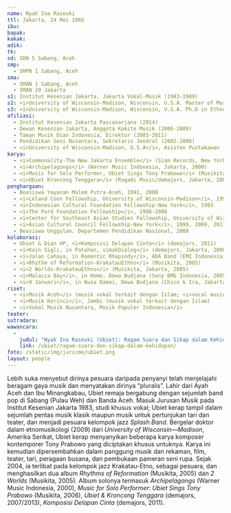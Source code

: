 ```yaml
---
name: Nyak Ina Raseuki
ttl: Jakarta, 24 Mei 1965
ibu:
bapak:
kakak:
adik:
tk:
sd: SDN 5 Sabang, Aceh
smp:
  - SMPN 1 Sabang, Aceh
sma:
  - SMAN 1 Sabang, Aceh 
  - SMAN 29 Jakarta
s1: Institut Kesenian Jakarta, Jakarta Vokal-Musik (1983-1989)
s2: <i>University of Wisconsin-Madison, Wisconsin, U.S.A. Master of Music in Ethnomusicology</i> (1993)
s3: <i>University of Wisconsin-Madison, Wisconsin, U.S.A. Ph.D in Ethnomusicology</i> (2009)
afiliasi:
  - Institut Kesenian Jakarta Pascasarjana (2014)
  - Dewan Kesenian Jakarta, Anggota Komite Musik (2006-2009)
  - Taman Musik Dian Indonesia, Direktur (2003-2011)
  - Pendidikan Seni Nusantara, Sekretaris Jendral (2002-2006)
  - <i>University of Wisconsin-Madison, U.S.A</i>, Asisten Pustakawan (1991-1993)
karya:
  - <i>Commonality-The New Jakarta Ensemble</i> (Siam Records, New York, 1999)
  - <i>Archipelagongs</i> (Warner Music Indonesia, Jakarta, 2000)
  - <i>Music for Solo Performer, Ubiet Sings Tony Prabowo</i> (Musikita, Jakarta, 2006)
  - <i>Ubiet Kroncong Tenggara</i> (Ragadi Music/demajors, Jakarta, 2007/2013)
penghargaan:
  - Beasiswa Yayasan Malem Putra-Aceh, 1991, 2000
  - <i>Leland Coon Fellowship, University of Wisconsin-Madison</i>, 1992-1993
  - <i>Indonesian Cultural Foundation Fellowship-New York</i>, 1993
  - <i>The Ford Foundation Fellowship</i>, 1998-2008
  - <i>Center for Southeast Asian Studies Fellowship, University of Wisconsin-Madison<i>, 1998-1999, 2009
  - <i>Asian Cultural Council Fellowship-New York</i>, 1999, 2009, 2011
  - Beasiswa Unggulan, Departemen Pendidikan Nasional, 2008
kolaborasi:
  - Ubiet & Dian HP, <i>Komposisi Delapan Cinta</i> (demajors, 2011)
  - <i>Kain Sigli, in Patahan, simakDialog</i> (demajors, Jakarta, 2006)
  - <i>Jalan Cahaya, in Romantic Rhapsody</i>, ADA Band (EMI Indonesia, 2006)
  - <i>Rhythm of Reformation-KrakatauEthno</i> (Musikita, 2005)
  - <i>2 Worlds-KrakatauEthno</i> (Musikita, Jakarta, 2005)
  - <i>Malacca Bay</i>, in Home, Dewa Budjana (Sony BMG Indonesia, 2005)
  - <i>9 Januari</i>, in Nusa Damai, Dewa Budjana (Chico & Ira, Jakarta, 1997)
riset:
  - <i>Musik Aceh</i> (musik vokal terkait dengan Islam; <i>vocal music associated with Islam</i>)
  - <i>Musik Kerinci</i>, Jambi (musik vokal terkait dengan Islam)
  - <i>Vokal Musik Nusantara, Musik Populer Indonesia</i>
teater:
sutradara:
wawancara:
  -
    judul: "Nyak Ina Raseuki (Ubiet): Ragam Suara dan Sikap dalam Kehidupan"
    link: /ubiet/ragam-suara-dan-sikap-dalam-kehidupan/
foto: /static/img/juricme/ubiet.png
layout: people
---
```


Lebih suka menyebut dirinya pesuara daripada penyanyi telah menjelajahi beragam gaya musik dan menyatakan dirinya “pluralis”. Lahir dari Ayah Aceh dan Ibu Minangkabau, Ubiet remaja bergabung dengan sejumlah band pop di Sabang (Pulau Weh) dan Banda Aceh. Masuk Jurusan Musik pada Institut Kesenian Jakarta 1983, studi khusus vokal; Ubiet kerap tampil dalam sejumlah pentas musik klasik maupun musik untuk pertunjukan tari dan teater, dan menjadi pesuara kelompok jazz *Splash Band*. Bergelar doktor dalam etnomusikologi (2009) dari *University of Wisconsin—Madison*, Amerika Serikat, Ubiet kerap menyanyikan beberapa karya komposer kontemporer Tony Prabowo yang diciptakan khusus untuknya. Karya ini kemudian dipersembahkan dalam panggung musik dan rekaman, film, teater, tari, peragaan busana, dan pembukaan pameran seni rupa. Sejak 2004, ia terlibat pada kelompok jazz Krakatau-Etno, sebagai pesuara, dan menghasilkan dua album *Rhythms of Reformation* (Musikita, 2005) dan *2 Worlds* (Musikita, 2005). Album solonya termasuk *Archipelagongs* (Warner Music Indonesia, 2000), *Music for Solo Performer: Ubiet Sings Tony Prabowo* (Musikita, 2006), *Ubiet & Kroncong Tenggara* (demajors, 2007/2013), *Komposisi Delapan Cinta* (demajors, 2011).
